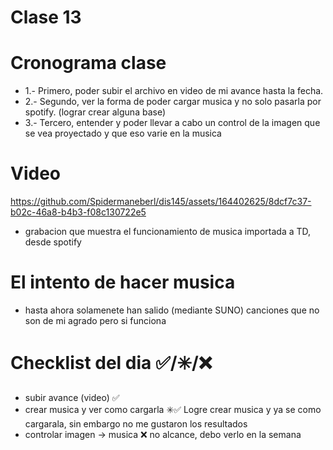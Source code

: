 # Clase 13
# Cronograma clase
  - 1.- Primero, poder subir el archivo en video de mi avance hasta la fecha.
  - 2.- Segundo, ver la forma de poder cargar musica y no solo pasarla por spotify. (lograr crear alguna base)
  - 3.- Tercero, entender y poder llevar a cabo un control de la imagen que se vea proyectado y que eso varie en la musica
    
#  Video 

https://github.com/Spidermaneberl/dis145/assets/164402625/8dcf7c37-b02c-46a8-b4b3-f08c130722e5

-  grabacion que muestra el funcionamiento de musica importada a TD, desde spotify 

#  El intento de hacer musica
-  hasta ahora solamenete han salido (mediante SUNO) canciones que no son de mi agrado pero si funciona

#  Checklist del dia ✅/✳️/❌
-  subir avance (video) ✅
-  crear musica y ver como cargarla ✳️✅ Logre crear musica y ya se como cargarala, sin embargo no me gustaron los resultados 
-  controlar imagen -> musica ❌ no alcance, debo verlo en la semana 
